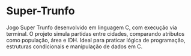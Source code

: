 # Super-Trunfo
Jogo Super Trunfo desenvolvido em linguagem C, com execução via terminal. O projeto simula partidas entre cidades, comparando atributos como população, área e IDH. Ideal para praticar lógica de programação, estruturas condicionais e manipulação de dados em C.
